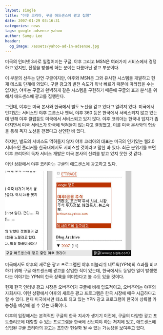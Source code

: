 ```yaml
---
layout: single
title: "야후 코리아, 구글 애드센스에 광고 집행"
date: 2007-01-29 03:16:31
categories: news
tags: google adsense yahoo
author: Samgu Lee
header:
  og_image: /assets/yahoo-ad-in-adsense.jpg
---
```


미국의 인터넷 3사로 일컬어지는 구글, 야후 그리고 MSN은 여러가지 서비스에서 경쟁하고 있지만, 전쟁을 방불케 하는 분야는 다름아닌 광고 부분이다.

이 부분의 선두는 단연 구글이지만, 야후와 MSN은 그와 유사한 시스템을 개발하고 현재 테스트 단계에 와있다. 구글 광고의 발전 속도가 워낙 빠르기 때문에 따라잡을 수는 없지만, 야후는 구글과 완벽하게 같은 시스템을 구현하기 때문에 구글의 효과 분석을 위해서 애드센스에 광고를 집행한다.

그런데, 야후는 미국 본사와 한국에서 별도 노선을 걷고 있다고 알려져 있다. 미국에서 인기있는 서비스인 야후 그룹스나 엔써, 야후 360 등은 한국에서 서비스되지 않고 있는데 반해 야후 클럽등도 미국에서 서비스되고 있지 않다. 야후 코리아는 한국내 입지가 좁아지면서 미국 서비스가 한국에 먹혀들지 않는다고 결정했고, 이를 미국 본사와의 협상을 통해 독자 노선을 걷겠다고 선언한 바 있다.

하지만, 별도의 서비스도 먹혀들지 않자 야후 코리아의 대표는 미국의 인기있는 웹2.0 서비스인 플리커를 한국내에서도 서비스할 것이라고 말한 바 있다. 최근 분위기를 보면 야후 코리아의 독자 서비스 개발은 미국 본사의 신뢰를 받고 있지 못한 것 같다.

이런 상황에서 야후 코리아는 구글의 애드센스에 광고하고 있다.

![구글 애드센스에 삽입된 야후 광고](/assets/yahoo-ad-in-adsense.jpg)

미국에서도 야후의 새로운 광고 프로그램인 야후 퍼블리쉬 네트웍(YPN)의 효과를 비교하기 위해 구글 애드센스에 광고를 삽입한 적이 있는데, 한국에서도 동일한 일이 발생했다는 이야기는 YPN의 한국 상륙을 의미한다고 볼 수도 있을 것이다.

현재 한국 인터넷 광고 시장은 오버추어가 구글에 비해 압도적이고, 오버추어는 야후의 자회사다. 이런 상황에서 야후의 새로운 광고 프로그램은 한국 시장에 매우 시급하다고 할 수 있다. 현재 미국에서만 테스트 되고 있는 YPN 광고 프로그램이 한국에 상륙할 가능성을 예상해 볼 수 있는 대목이다.

야후의 입장에서는 본격적인 구글의 한국 지사가 생기기 이전에, 구글의 다양한 광고 포트폴리오에 대항할 수 있는 프로그램을 한국에 선보여야 하는 처지에 있고, 애드센스에 삽입된 구글 코리아의 광고는 조만간 현실화 될 수 있는 가능성을 보여주고 있다.
